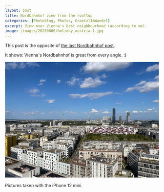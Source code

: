 ```yaml
---
layout: post
title: Nordbahnhof view from the rooftop
categories: [Photoblog, Photos, GraetzlImWandel]
excerpt: View over Vienna's best neighbourhood (according to me).
image: /images/20230806/holiday_austria-1.jpg
---
```


This post is the opposite of [the last Nordbahnhof post](../nordbahnhof_details).

It shows: Vienna's Nordbahnhof is great from every angle. :)

![Nordbahnhof Wien, Rudolf Bednar Park, Donaucity, DC Tower, Donauturm](../images/20230916/wien_nordbahnhof_taborama_rooftop_rudolfbednarpark.jpg)


Pictures taken with the iPhone 12 mini.
